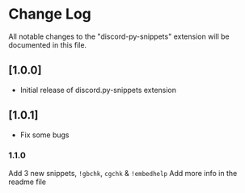 # Change Log

All notable changes to the "discord-py-snippets" extension will be documented in this file.

## [1.0.0]

- Initial release of discord.py-snippets extension

## [1.0.1]

- Fix some bugs

### 1.1.0

Add 3 new snippets, `!gbchk`, `cgchk` & `!embedhelp`
Add more info in the readme file
